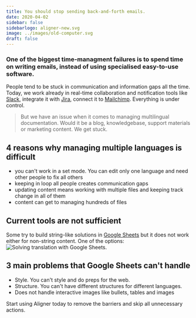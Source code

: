 ```yaml
---
title: You should stop sending back-and-forth emails.
date: 2020-04-02
sidebar: false
sidebarlogo: aligner-new.svg
image: ../images/old-computer.svg
draft: false
---
```


### One of the biggest time-managment failures is to spend time on writing emails, instead of using specialised easy-to-use software.

People tend to be stuck in communication and information gaps all the time. Today, we work already in real-time collaboration and notification tools like [Slack](https://www.slack.com "Slack"), integrate it with [Jira](https://www.slack.com "Jira"), connect it to [Mailchimp](https://www.slack.com "Mailchimp"). Everything is under control.

> But we have an issue when it comes to managing multilingual documentation. Would it be a blog, knowledgebase, support materials or marketing content. We get stuck.

## 4 reasons why managing multiple languages is difficult

- you can't work in a set mode. You can edit only one language and need other people to fix all others
- keeping in loop all people creates communication gaps
- updating content means working with multiple files and keeping track change in all of them
- content can get to managing hundreds of files

## Current tools are not sufficient

Some try to build string-like solutions in [Google Sheets](https://www.google.com/sheets/about/ "Google Sheets") but it does not work either for non-string content. One of the options:
![Solving translation with Google Sheets](https://www.labnol.org/images/2008/translate_spreadsheet_cells.png "Solving translation with Google Sheets").

## 3 main problems that Google Sheets can't handle
- Style. You can't style and do preps for the web.
- Structure. You can't have different structures for different languages.
- Does not handle interactive images like bullets, tables and images

Start using Aligner today to remove the barriers and skip all unnecessary actions. 

